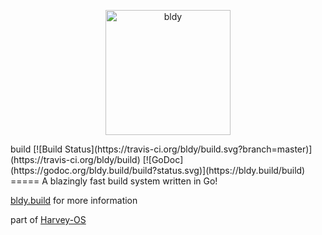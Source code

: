 <p align="center"><img src="https://bldy.build/static/images/bldy.png" alt="bldy" width="200"/></p>
build [![Build Status](https://travis-ci.org/bldy/build.svg?branch=master)](https://travis-ci.org/bldy/build) [![GoDoc](https://godoc.org/bldy.build/build?status.svg)](https://bldy.build/build)
=====
A blazingly fast build system written in Go!

[bldy.build](https://bldy.build/build) for more information

part of [Harvey-OS](https://bldy.build)
